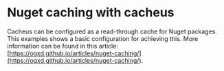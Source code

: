 # Nuget caching with cacheus

Cacheus can be configured as a read-through cache for Nuget packages. This examples shows a basic configuration for achieving this. More information can be found in this article: [https://ogxd.github.io/articles/nuget-caching/](https://ogxd.github.io/articles/nuget-caching/).